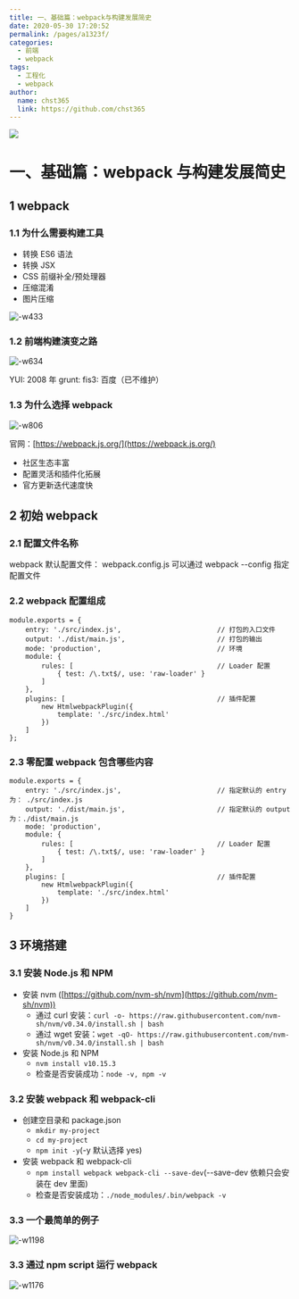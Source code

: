 ```yaml
---
title: 一、基础篇：webpack与构建发展简史
date: 2020-05-30 17:20:52
permalink: /pages/a1323f/
categories:
  - 前端
  - webpack
tags:
  - 工程化
  - webpack
author:
  name: chst365
  link: https://github.com/chst365
---
```


![](https://cdn.jsdelivr.net/gh/chst365/bolgImgs/imgs/topImgs/162.jpg)

# 一、基础篇：webpack 与构建发展简史

## 1 webpack

### 1.1 为什么需要构建工具

- 转换 ES6 语法
- 转换 JSX
- CSS 前缀补全/预处理器
- 压缩混淆
- 图片压缩

![-w433](https://upload.smart-lzgz.cn/mweb/2020%2007%2019%2015951715952571%2015908308033915%20.jpg)

### 1.2 前端构建演变之路

![-w634](https://upload.smart-lzgz.cn/mweb/2020%2007%2019%2015951715952584%2015908310673899%20.jpg)

YUI: 2008 年
grunt:
fis3: 百度（已不维护）

### 1.3 为什么选择 webpack

![-w806](https://upload.smart-lzgz.cn/mweb/2020%2007%2019%2015951715952596%2015908315906993%20.jpg)

官网：[https://webpack.js.org/](https://webpack.js.org/)

- 社区生态丰富
- 配置灵活和插件化拓展
- 官方更新迭代速度快

## 2 初始 webpack

### 2.1 配置文件名称

webpack 默认配置文件： webpack.config.js
可以通过 webpack --config 指定配置文件

### 2.2 webpack 配置组成

```
module.exports = {
    entry: './src/index.js',                        // 打包的入口文件
    output: './dist/main.js',                       // 打包的输出
    mode: 'production',                             // 环境
    module: {
        rules: [                                    // Loader 配置
            { test: /\.txt$/, use: 'raw-loader' }
        ]
    },
    plugins: [                                      // 插件配置
        new HtmlwebpackPlugin({
            template: './src/index.html'
        })
    ]
};
```

### 2.3 零配置 webpack 包含哪些内容

```
module.exports = {
    entry: './src/index.js',                        // 指定默认的 entry 为： ./src/index.js
    output: './dist/main.js',                       // 指定默认的 output 为：./dist/main.js
    mode: 'production',
    module: {
        rules: [                                    // Loader 配置
            { test: /\.txt$/, use: 'raw-loader' }
        ]
    },
    plugins: [                                      // 插件配置
        new HtmlwebpackPlugin({
            template: './src/index.html'
        })
    ]
}
```

## 3 环境搭建

### 3.1 安装 Node.js 和 NPM

- 安装 nvm ([https://github.com/nvm-sh/nvm](https://github.com/nvm-sh/nvm))
  - 通过 curl 安装：`curl -o- https://raw.githubusercontent.com/nvm-sh/nvm/v0.34.0/install.sh | bash`
  - 通过 wget 安装：`wget -qO- https://raw.githubusercontent.com/nvm-sh/nvm/v0.34.0/install.sh | bash`
- 安装 Node.js 和 NPM
  - `nvm install v10.15.3`
  - 检查是否安装成功：`node -v, npm -v`

### 3.2 安装 webpack 和 webpack-cli

- 创建空目录和 package.json
  - `mkdir my-project`
  - `cd my-project`
  - `npm init -y`(-y 默认选择 yes)
- 安装 webpack 和 webpack-cli
  - `npm install webpack webpack-cli --save-dev`(--save-dev 依赖只会安装在 dev 里面)
  - 检查是否安装成功：`./node_modules/.bin/webpack -v`

### 3.3 一个最简单的例子

![-w1198](https://upload.smart-lzgz.cn/mweb/2020%2007%2019%2015951715952607%2015908353544440%20.jpg)

### 3.3 通过 npm script 运行 webpack

![-w1176](https://upload.smart-lzgz.cn/mweb/2020%2007%2019%2015951715952623%2015908360917183%20.jpg)

